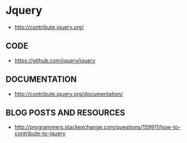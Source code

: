 # Jquery

- http://contribute.jquery.org/

## CODE
- https://github.com/jquery/jquery

## DOCUMENTATION
- http://contribute.jquery.org/documentation/

## BLOG POSTS AND RESOURCES
- http://programmers.stackexchange.com/questions/159911/how-to-contribute-to-jquery
